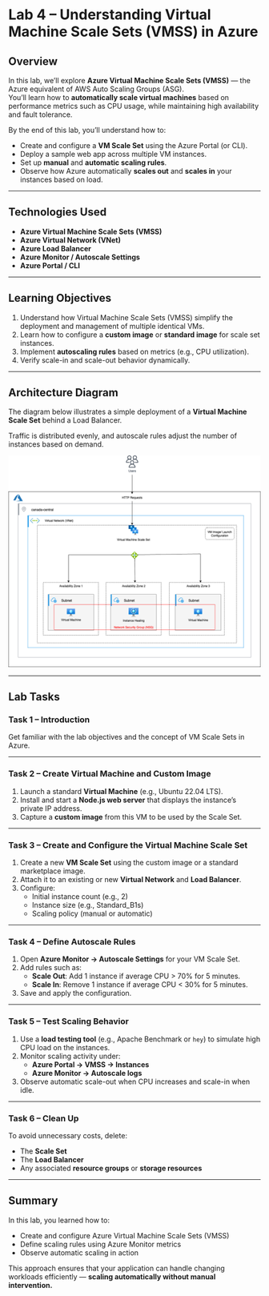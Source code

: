 # Lab 4 – Understanding Virtual Machine Scale Sets (VMSS) in Azure

## Overview

In this lab, we’ll explore **Azure Virtual Machine Scale Sets (VMSS)** — the Azure equivalent of AWS Auto Scaling Groups (ASG).  
You’ll learn how to **automatically scale virtual machines** based on performance metrics such as CPU usage, while maintaining high availability and fault tolerance.

By the end of this lab, you’ll understand how to:

- Create and configure a **VM Scale Set** using the Azure Portal (or CLI).
- Deploy a sample web app across multiple VM instances.
- Set up **manual** and **automatic scaling rules**.
- Observe how Azure automatically **scales out** and **scales in** your instances based on load.

---

## Technologies Used

- **Azure Virtual Machine Scale Sets (VMSS)**
- **Azure Virtual Network (VNet)**
- **Azure Load Balancer**
- **Azure Monitor / Autoscale Settings**
- **Azure Portal / CLI**

---

## Learning Objectives

1. Understand how Virtual Machine Scale Sets (VMSS) simplify the deployment and management of multiple identical VMs.
2. Learn how to configure a **custom image** or **standard image** for scale set instances.
3. Implement **autoscaling rules** based on metrics (e.g., CPU utilization).
4. Verify scale-in and scale-out behavior dynamically.

---

## Architecture Diagram

The diagram below illustrates a simple deployment of a **Virtual Machine Scale Set** behind a Load Balancer.

Traffic is distributed evenly, and autoscale rules adjust the number of instances based on demand.

![Azure VMSS Lab 4](./autoscale-lab4.png)

---

## Lab Tasks

### **Task 1 – Introduction**

Get familiar with the lab objectives and the concept of VM Scale Sets in Azure.

---

### **Task 2 – Create Virtual Machine and Custom Image**

1. Launch a standard **Virtual Machine** (e.g., Ubuntu 22.04 LTS).
2. Install and start a **Node.js web server** that displays the instance’s private IP address.
3. Capture a **custom image** from this VM to be used by the Scale Set.

---

### **Task 3 – Create and Configure the Virtual Machine Scale Set**

1. Create a new **VM Scale Set** using the custom image or a standard marketplace image.
2. Attach it to an existing or new **Virtual Network** and **Load Balancer**.
3. Configure:
   - Initial instance count (e.g., 2)
   - Instance size (e.g., Standard_B1s)
   - Scaling policy (manual or automatic)

---

### **Task 4 – Define Autoscale Rules**

1. Open **Azure Monitor → Autoscale Settings** for your VM Scale Set.
2. Add rules such as:
   - **Scale Out**: Add 1 instance if average CPU > 70% for 5 minutes.
   - **Scale In**: Remove 1 instance if average CPU < 30% for 5 minutes.
3. Save and apply the configuration.

---

### **Task 5 – Test Scaling Behavior**

1. Use a **load testing tool** (e.g., Apache Benchmark or `hey`) to simulate high CPU load on the instances.
2. Monitor scaling activity under:
   - **Azure Portal → VMSS → Instances**
   - **Azure Monitor → Autoscale logs**
3. Observe automatic scale-out when CPU increases and scale-in when idle.

---

### **Task 6 – Clean Up**

To avoid unnecessary costs, delete:

- The **Scale Set**
- The **Load Balancer**
- Any associated **resource groups** or **storage resources**

---

## Summary

In this lab, you learned how to:

- Create and configure Azure Virtual Machine Scale Sets (VMSS)
- Define scaling rules using Azure Monitor metrics
- Observe automatic scaling in action

This approach ensures that your application can handle changing workloads efficiently — **scaling automatically without manual intervention.**
